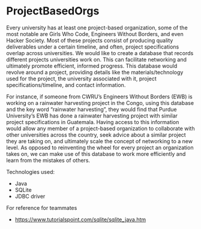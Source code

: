 # ProjectBasedOrgs

Every university has at least one project-based organization, some of the most
notable are Girls Who Code, Engineers Without Borders, and even Hacker Society.
Most of these projects consist of producing quality deliverables under a certain timeline,
and often, project specifications overlap across universities. We would like to create a
database that records different projects universities work on. This can facilitate
networking and ultimately promote efficient, informed progress. This database would
revolve around a project, providing details like the materials/technology used for the
project, the university associated with it, project specifications/timeline, and contact
information.

For instance, if someone from CWRU’s Engineers Without Borders (EWB) is
working on a rainwater harvesting project in the Congo, using this database and the key
word “rainwater harvesting”, they would find that Purdue University’s EWB has done a
rainwater harvesting project with similar project specifications in Guatemala. Having
access to this information would allow any member of a project-based organization to
collaborate with other universities across the country, seek advice about a similar
project they are taking on, and ultimately scale the concept of networking to a new level.
As opposed to reinventing the wheel for every project an organization takes on, we can
make use of this database to work more efficiently and learn from the mistakes of
others.

Technologies used:
- Java
- SQLite
- JDBC driver

For reference for teammates
- https://www.tutorialspoint.com/sqlite/sqlite_java.htm

